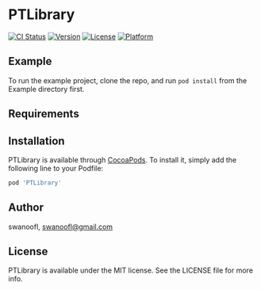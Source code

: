 # PTLibrary

[![CI Status](https://img.shields.io/travis/swanoofl/PTLibrary.svg?style=flat)](https://travis-ci.org/swanoofl/PTLibrary)
[![Version](https://img.shields.io/cocoapods/v/PTLibrary.svg?style=flat)](https://cocoapods.org/pods/PTLibrary)
[![License](https://img.shields.io/cocoapods/l/PTLibrary.svg?style=flat)](https://cocoapods.org/pods/PTLibrary)
[![Platform](https://img.shields.io/cocoapods/p/PTLibrary.svg?style=flat)](https://cocoapods.org/pods/PTLibrary)

## Example

To run the example project, clone the repo, and run `pod install` from the Example directory first.

## Requirements

## Installation

PTLibrary is available through [CocoaPods](https://cocoapods.org). To install
it, simply add the following line to your Podfile:

```ruby
pod 'PTLibrary'
```

## Author

swanoofl, swanoofl@gmail.com

## License

PTLibrary is available under the MIT license. See the LICENSE file for more info.
